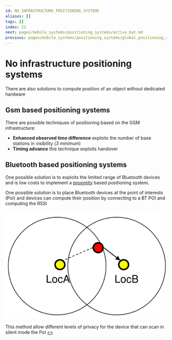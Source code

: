 ```yaml
---
id: NO_INFRASTRUCTURE_POSITIONING_SYSTEMS
aliases: []
tags: []
index: 21
next: pages/mobile_systems/positioning_systems/active_bat.md
previous: pages/mobile_systems/positioning_systems/global_positioning_system.md
---
```


# No infrastructure positioning systems

There are also solutions to compute position of an object without dedicated hardware

## Gsm based positioning systems

There are possible techniques of positioning based on the GSM infrastructure:

- **Enhanced observed time difference**  exploits the number of base stations in visibility (*3 minimum*)
- **Timing advance** this technique exploits handover

## Bluetooth based positioning systems

One possible solution is to exploits the limited range of Bluetooth devices and is low costs to implement a [proximity](pages/mobile_systems/positioning_systems/base_techniques.md#proximity) based positioning system.

One possible solution is to place Bluetooth devices at the point of interests (PoI) and devices can compute their position by connecting to a BT POI and computing the RSSI

![](assets/mobile_systems/Pasted%20image%2020240609154600.png)

This method allow different levels of privacy for the device that can scan in silent mode the PoI
[<](pages/mobile_systems/positioning_systems/global_positioning_system.md)[>](pages/mobile_systems/positioning_systems/active_bat.md)
